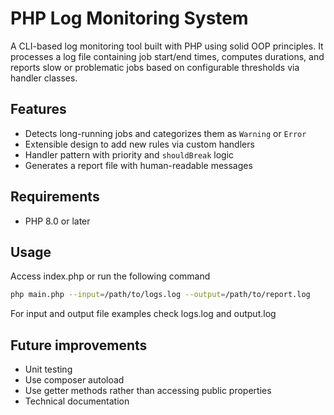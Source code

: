 # PHP Log Monitoring System

A CLI-based log monitoring tool built with PHP using solid OOP principles. It processes a log file containing job start/end times, computes durations, and reports slow or problematic jobs based on configurable thresholds via handler classes.

## Features

- Detects long-running jobs and categorizes them as `Warning` or `Error`
- Extensible design to add new rules via custom handlers
- Handler pattern with priority and `shouldBreak` logic
- Generates a report file with human-readable messages

## Requirements

- PHP 8.0 or later

## Usage

Access index.php or run the following command
```bash
php main.php --input=/path/to/logs.log --output=/path/to/report.log
```
For input and output file examples check logs.log and output.log

## Future improvements

- Unit testing
- Use composer autoload
- Use getter methods rather than accessing public properties
- Technical documentation 
